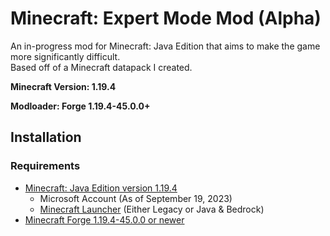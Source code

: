 # Minecraft: Expert Mode Mod (Alpha)
An in-progress mod for Minecraft: Java Edition that aims to make the game more significantly difficult.<br>
Based off of a Minecraft datapack I created.

<b>Minecraft Version: 1.19.4</b>

<b>Modloader: Forge 1.19.4-45.0.0+</b>

## Installation
### Requirements
- [Minecraft: Java Edition version 1.19.4](https://www.minecraft.net/)
    - Microsoft Account (As of September 19, 2023)
    - [Minecraft Launcher](https://www.minecraft.net/download) (Either Legacy or Java & Bedrock)
- [Minecraft Forge 1.19.4-45.0.0 or newer](https://files.minecraftforge.net/net/minecraftforge/forge/index_1.19.4.html)
